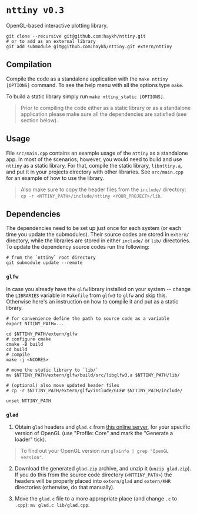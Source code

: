 # `nttiny v0.3`

OpenGL-based interactive plotting library.

```shell
git clone --recursive git@github.com:haykh/nttiny.git
# or to add as an external library
git add submodule git@github.com:haykh/nttiny.git extern/nttiny
```

## Compilation

Compile the code as a standalone application with the `make nttiny [OPTIONS]` command. To see the help menu with all the options type `make`.

To build a static library simply run `make nttiny_static [OPTIONS]`.

> Prior to compiling the code either as a static library or as a standalone application please make sure all the dependencies are satisfied (see section below).

## Usage

File `src/main.cpp` contains an example usage of the `nttiny` as a standalone app. In most of the scenarios, however, you would need to build and use `nttiny` as a static library. For that, compile the static library, `libnttiny.a`, and put it in your projects directory with other libraries. See `src/main.cpp` for an example of how to use the library.

> Also make sure to copy the header files from the `include/` directory: `cp -r <NTTINY_PATH>/include/nttiny <YOUR_PROJECT>/lib`.

## Dependencies

The dependencies need to be set up just once for each system (or each time you update the submodules). Their source codes are stored in `extern/` directory, while the libraries are stored in either `include/` or `lib/` directories. To update the dependency source codes run the following:

```shell
# from the `nttiny` root directory
git submodule update --remote
```

### `glfw`

In case you already have the `glfw` library installed on your system -- change the `LIBRARIES` variable in `Makefile` from `glfw3` to `glfw` and skip this. Otherwise here's an instruction on how to compile it and put as a static library.

```shell
# for convenience define the path to source code as a variable
export NTTINY_PATH=...

cd $NTTINY_PATH/extern/glfw
# configure cmake
cmake -B build
cd build
# compile
make -j <NCORES>

# move the static library to `lib/`
mv $NTTINY_PATH/extern/glfw/build/src/libglfw3.a $NTTINY_PATH/lib/

# (optional) also move updated header files
# cp -r $NTTINY_PATH/extern/glfw/include/GLFW $NTTINY_PATH/include/

unset NTTINY_PATH
```

<!-- ### `imgui`, `implot`

This library is compiled with the rest of the project, so need to just copy the proper files to `lib/imgui/`.

```shell
# for convenience define the path to source code as a variable
export NTTINY_PATH=...

mkdir -p $NTTINY_PATH/lib/imgui/
cp $NTTINY_PATH/extern/imgui/*.cpp $NTTINY_PATH/lib/imgui/
cp $NTTINY_PATH/extern/imgui/*.h $NTTINY_PATH/lib/imgui/
mkdir -p $NTTINY_PATH/lib/imgui/backends/
cp $NTTINY_PATH/extern/imgui/backends/*_glfw.* $NTTINY_PATH/lib/imgui/backends/
cp $NTTINY_PATH/extern/imgui/backends/*_opengl3.* $NTTINY_PATH/lib/imgui/backends/

mkdir -p $NTTINY_PATH/lib/implot/
cp $NTTINY_PATH/extern/implot/*.cpp $NTTINY_PATH/lib/implot/
cp $NTTINY_PATH/extern/implot/*.h $NTTINY_PATH/lib/implot/

unset NTTINY_PATH
``` -->

<!-- ### `plog`, `rapidcsv`

These are all header-only libraries. So it's only necessary to copy the proper header files.

```shell
# for convenience define the path to source code as a variable
export NTTINY_PATH=...

cp -r $NTTINY_PATH/extern/plog/include/plog $NTTINY_PATH/include
cp -r $NTTINY_PATH/extern/rapidcsv/src $NTTINY_PATH/include/rapidcsv

unset NTTINY_PATH
``` -->

### `glad`

1. Obtain `glad` headers and `glad.c` from [this online server](https://glad.dav1d.de/), for your specific version of OpenGL (use "Profile: Core" and mark the "Generate a loader" tick).

> To find out your OpenGL version run `glxinfo | grep "OpenGL version"`.

2. Download the generated `glad.zip` archive, and unzip it (`unzip glad.zip`). If you do this from the source code directory (`<NTTINY_PATH>`) the headers will be properly placed into `extern/glad` and `extern/KHR` directories (otherwise, do that manually).

3. Move the `glad.c` file to a more appropriate place (and change `.c` to `.cpp`): `mv glad.c lib/glad.cpp`.
